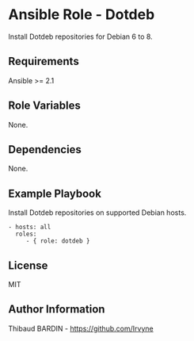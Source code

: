 Ansible Role - Dotdeb
=====================

Install Dotdeb repositories for Debian 6 to 8.

Requirements
------------

Ansible >= 2.1

Role Variables
--------------

None.

Dependencies
------------

None.

Example Playbook
----------------

Install Dotdeb repositories on supported Debian hosts.

    - hosts: all
      roles:
         - { role: dotdeb }

License
-------

MIT

Author Information
------------------

Thibaud BARDIN - https://github.com/Irvyne
